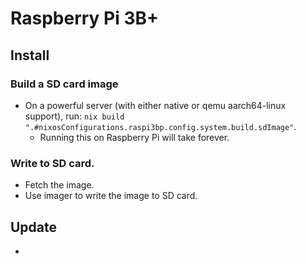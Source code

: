 # Raspberry Pi 3B+

## Install

### Build a SD card image
- On a powerful server (with either native or qemu aarch64-linux support), run:
    `nix build ".#nixosConfigurations.raspi3bp.config.system.build.sdImage"`.
    - Running this on Raspberry Pi will take forever.

### Write to SD card.
- Fetch the image.
- Use imager to write the image to SD card.

## Update
- 
